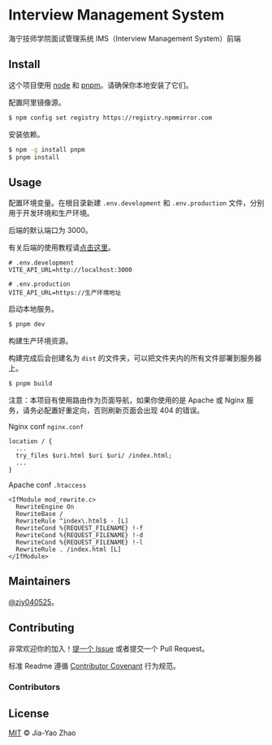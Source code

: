# Interview Management System

海宁技师学院面试管理系统 IMS（Interview Management System）前端

## Install

这个项目使用 [node](http://nodejs.org) 和 [pnpm](https://pnpm.io/)。请确保你本地安装了它们。

配置阿里镜像源。

```sh
$ npm config set registry https://registry.npmmirror.com
```

安装依赖。

```sh
$ npm -g install pnpm
$ pnpm install
```

## Usage

配置环境变量。在根目录新建 `.env.development` 和 `.env.production` 文件，分别用于开发环境和生产环境。

后端的默认端口为 3000。

有关后端的使用教程请[点击这里](server/README.md)。

```dotenv
# .env.development
VITE_API_URL=http://localhost:3000
```

```dotenv
# .env.production
VITE_API_URL=https://生产环境地址
```

启动本地服务。

```sh
$ pnpm dev
```

构建生产环境资源。

构建完成后会创建名为 `dist` 的文件夹，可以把文件夹内的所有文件部署到服务器上。

```sh
$ pnpm build
```

注意：本项目有使用路由作为页面导航，如果你使用的是 Apache 或 Nginx 服务，请务必配置好重定向，否则刷新页面会出现 404 的错误。

Nginx conf `nginx.conf`

```
location / {
  ...
  try_files $uri.html $uri $uri/ /index.html;
  ...
}
```

Apache conf `.htaccess`

```
<IfModule mod_rewrite.c>
  RewriteEngine On
  RewriteBase /
  RewriteRule ^index\.html$ - [L]
  RewriteCond %{REQUEST_FILENAME} !-f
  RewriteCond %{REQUEST_FILENAME} !-d
  RewriteCond %{REQUEST_FILENAME} !-l
  RewriteRule . /index.html [L]
</IfModule>
```

## Maintainers

[@zjy040525](https://github.com/zjy040525)。

## Contributing

非常欢迎你的加入！[提一个 Issue](https://github.com/zjy040525/IMS/issues/new) 或者提交一个 Pull Request。

标准 Readme 遵循 [Contributor Covenant](http://contributor-covenant.org/version/1/3/0/) 行为规范。

### Contributors

## License

[MIT](LICENSE) © Jia-Yao Zhao
